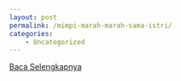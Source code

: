 ```yaml
---
layout: post
permalink: /mimpi-marah-marah-sama-istri/
categories:
    - Uncategorized
---
```


[Baca Selengkapnya](/08)